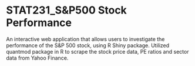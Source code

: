 # STAT231_S&P500 Stock Performance
An interactive web application that allows users to investigate the performance of the S&P 500 stock, using R Shiny package.
Utilized quantmod package in R to scrape the stock price data, PE ratios and sector data from Yahoo Finance.
